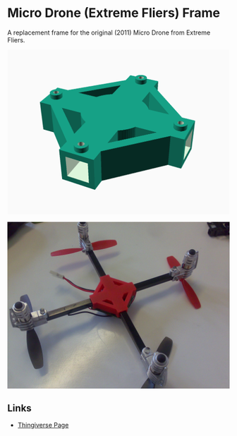 # Micro Drone (Extreme Fliers) Frame

A replacement frame for the original (2011) Micro Drone from Extreme Fliers.

![Micro Drone Frame Rendering](microDroneRendering.png)

![Micro Drone](microDrone.jpg)

## Links

- [Thingiverse Page]()
